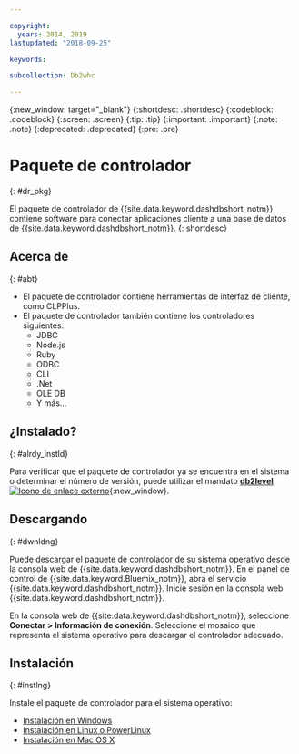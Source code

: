 ```yaml
---

copyright:
  years: 2014, 2019
lastupdated: "2018-09-25"

keywords:

subcollection: Db2whc

---
```


<!-- Attribute definitions --> 
{:new_window: target="_blank"}
{:shortdesc: .shortdesc}
{:codeblock: .codeblock}
{:screen: .screen}
{:tip: .tip}
{:important: .important}
{:note: .note}
{:deprecated: .deprecated}
{:pre: .pre}

# Paquete de controlador
{: #dr_pkg}

El paquete de controlador de {{site.data.keyword.dashdbshort_notm}} contiene software para conectar aplicaciones cliente a una base de datos de {{site.data.keyword.dashdbshort_notm}}. 
{: shortdesc}

## Acerca de
{: #abt}

- El paquete de controlador contiene herramientas de interfaz de cliente, como CLPPlus.
- El paquete de controlador también contiene los controladores siguientes: 
  - JDBC
  - Node.js
  - Ruby
  - ODBC
  - CLI
  - .Net
  - OLE DB
  - Y más...

## ¿Instalado?
{: #alrdy_instld}

Para verificar que el paquete de controlador ya se encuentra en el sistema o determinar el número de versión, puede utilizar el mandato [**db2level** ![Icono de enlace externo](../../../icons/launch-glyph.svg "Icono de enlace externo")](https://www.ibm.com/support/knowledgecenter/SS6NHC/com.ibm.swg.im.dashdb.admin.cmd.doc/doc/r0009195.html){:new_window}.

## Descargando
{: #dwnldng}

Puede descargar el paquete de controlador de su sistema operativo desde la consola web de {{site.data.keyword.dashdbshort_notm}}. En el panel de control de {{site.data.keyword.Bluemix_notm}}, abra el servicio {{site.data.keyword.dashdbshort_notm}}. Inicie sesión en la consola web {{site.data.keyword.dashdbshort_notm}}.

En la consola web de {{site.data.keyword.dashdbshort_notm}}, seleccione **Conectar > Información de conexión**. Seleccione el mosaico que representa el sistema operativo para descargar el controlador adecuado.

## Instalación
{: #instlng}

Instale el paquete de controlador para el sistema operativo:
- [Instalación en Windows](/docs/services/Db2whc/connecting/install_win.html)
- [Instalación en Linux o PowerLinux](/docs/services/Db2whc/connecting/install_linux.html)
- [Instalación en Mac OS X](/docs/services/Db2whc/connecting/install_mac.html)

<!-- ## Configuring

To connect local applications or client tools to your {{site.data.keyword.dashdbshort_notm}} database, [configure your environment for your Db2 database](driver_pkg_cfg.html). -->


